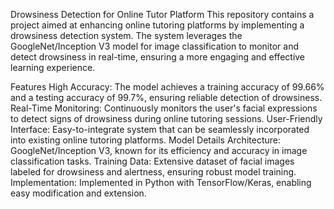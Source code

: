 Drowsiness Detection for Online Tutor Platform
This repository contains a project aimed at enhancing online tutoring platforms by implementing a drowsiness detection system. The system leverages the GoogleNet/Inception V3 model for image classification to monitor and detect drowsiness in real-time, ensuring a more engaging and effective learning experience.

Features
High Accuracy: The model achieves a training accuracy of 99.66% and a testing accuracy of 99.7%, ensuring reliable detection of drowsiness.
Real-Time Monitoring: Continuously monitors the user's facial expressions to detect signs of drowsiness during online tutoring sessions.
User-Friendly Interface: Easy-to-integrate system that can be seamlessly incorporated into existing online tutoring platforms.
Model Details
Architecture: GoogleNet/Inception V3, known for its efficiency and accuracy in image classification tasks.
Training Data: Extensive dataset of facial images labeled for drowsiness and alertness, ensuring robust model training.
Implementation: Implemented in Python with TensorFlow/Keras, enabling easy modification and extension.
